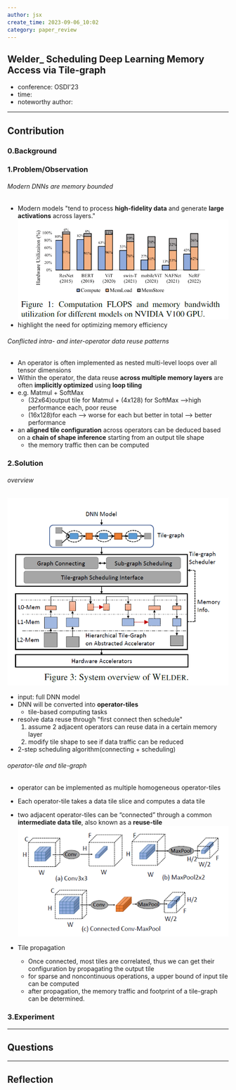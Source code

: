 ```yaml
---
author: jsx
create_time: 2023-09-06_10:02
category: paper_review
---
```

## Welder_ Scheduling Deep Learning Memory Access via Tile-graph 
- conference: OSDI'23
- time:
- noteworthy author:
---
## Contribution
### 0.Background

### 1.Problem/Observation
###### Modern DNNs are memory bounded
- Modern models "tend to process **high-fidelity data** and generate **large activations** across layers."
![](attachments/Pasted%20image%2020230907104715.png)
- highlight the need for optimizing memory efficiency

###### Conflicted intra- and inter-operator data reuse patterns
- An operator is often implemented as nested multi-level loops over all tensor dimensions
- Within the operator, the data reuse **across multiple memory layers** are often **implicitly optimized** using **loop tiling** 
- e.g. Matmul + SoftMax
	- (32x64)output tile for Matmul + (4x128) for SoftMax -->high performance each, poor reuse
	- (16x128)for each --> worse for each but better in total --> better performance
- an **aligned tile configuration** across operators can be deduced based on a **chain of shape inference** starting from an output tile shape
	- the memory traffic then can be computed
### 2.Solution
###### overview
![](attachments/Pasted%20image%2020230907194816.png)
- input: full DNN model
- DNN will be converted into **operator-tiles**
	- tile-based computing tasks
- resolve data reuse through "first connect then schedule"
	1. assume 2 adjacent operators can reuse data in a certain memory layer
	2. modify tile shape to see if data traffic can be reduced
- 2-step scheduling algorithm(connecting + scheduling)

###### operator-tile and tile-graph
- operator can be implemented as multiple homogeneous operator-tiles
- Each operator-tile takes a data tile slice and computes a data tile
- two adjacent operator-tiles can be “connected” through a common **intermediate data tile**, also known as a **reuse-tile**
![](attachments/Pasted%20image%2020230907195915.png)

- Tile propagation
	-  Once connected, most tiles are correlated, thus we can get their configuration by propagating the output tile
	- for sparse and noncontinuous operations, a upper bound of input tile can be computed
	- after propagation, the memory traffic and footprint of a tile-graph can be determined.
### 3.Experiment

---
## Questions

---
## Reflection

